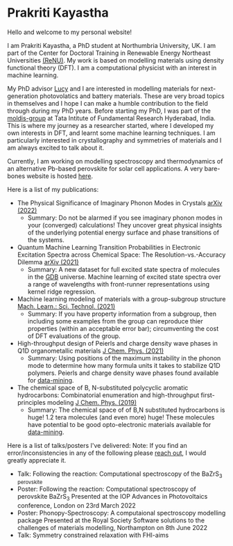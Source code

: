 # Prakriti Kayastha

Hello and welcome to my personal website!

I am Prakriti Kayastha, a PhD student at Northumbria University, UK. I am part of the Center for Doctoral Training in Renewable Energy Northeast Universities [(ReNU)](https://renu.northumbria.ac.uk/). My work is based on modelling materials using density functional theory (DFT). I am a computational physicist with an interest in machine learning. 

My PhD advisor [Lucy](https://lucydot.github.io/) and I are interested in modelling materials for next-generation photovolatics and battery materials. These are very broad topics in themselves and I hope I can make a humble contribution to the field through during my PhD years. 
Before starting my PhD, I was part of the [moldis-group](https://moldis-group.github.io/) at Tata Intitute of Fundamental Research Hyderabad, India. This is where my journey as a researcher started, where I developed my own interests in DFT, and learnt some machine learning techniques. I am particularly interested in crystallography and symmetries of materials and I am always excited to talk about it. 

Currently, I am working on modelling spectroscopy and thermodynamics of an alternative Pb-based perovskite for solar cell applications. A very bare-bones website is hosted [here](https://prakayastha.github.io/chalcogenide_perovskite/).

Here is a list of my publications:
- The Physical Significance of Imaginary Phonon Modes in Crystals [arXiv (2022)](https://arxiv.org/pdf/2203.01244.pdf)
  - Summary: Do not be alarmed if you see imaginary phonon modes in your (converged) calculations! They uncover great physical insights of the underlying potential energy surface and phase transitions of the systems. 
- Quantum Machine Learning Transition Probabilities in Electronic Excitation Spectra across Chemical Space: The Resolution-vs.-Accuracy Dilemma [arXiv (2021)](https://arxiv.org/pdf/2110.11798.pdf)
  - Summary: A new dataset for full excited state spectra of molecules in the [GDB](https://doi.org/10.1021/ci600423u) universe. Machine learning of excited state spectra over a range of wavelengths with front-runner representations using kernel ridge regression. 
- Machine learning modeling of materials with a group-subgroup structure [Mach. Learn.: Sci. Technol. (2021)](https://doi.org/10.1088/2632-2153/abffe9)
  - Summary: If you have property information from a subgroup, then including some examples from the group can reproduce thier properties (within an acceptable error bar); circumventing the cost of DFT evaluations of the group. 
- High-throughput design of Peierls and charge density wave phases in Q1D organometallic materials [J Chem. Phys. (2021)](https://doi.org/10.1063/5.0041717) 
  - Summary: Using positions of the maximum instability in the phonon mode to determine how many formula units it takes to stabilize Q1D polymers. Peierls and charge density wave phases found available for [data-mining](https://moldis.tifrh.res.in/db/rmq1d). 
- The chemical space of B, N-substituted polycyclic aromatic hydrocarbons: Combinatorial enumeration and high-throughput first-principles modeling [J Chem. Phys. (2019)](https://doi.org/10.1063/1.5088083)
  - Summary: The chemical space of of B,N substituted hydrocarbons is huge! 1.2 tera molecules (and even more) huge! These molecules have potential to be good opto-electronic materials available for [data-mining](https://moldis.tifrh.res.in/db/dbbnpah). 
 
Here is a list of talks/posters I've delivered:
Note: If you find an error/inconsistencies in any of the following please [reach out](), I would greatly appreciate it. 

- Talk: Following the reaction: Computational spectroscopy of the BaZrS<sub>3 perovskite
- Poster: Following the reaction: Computational spectroscopy of perovskite BaZrS<sub>3</sub> 
  Presented at the IOP Advances in Photovoltaics conference, London on 23rd March 2022
- Poster: Phonopy-Spectroscopy: A computaional spectroscopy modelling package 
  Presented at the Royal Society Software solutions to the challenges of materials modelling, Northampton on 8th June 2022
- Talk: Symmetry constrained relaxation with FHI-aims 
